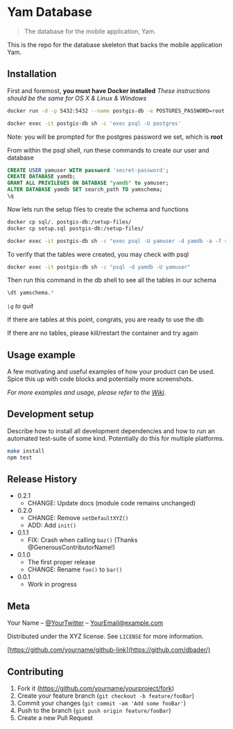 # Yam Database
> The database for the mobile application, Yam.

<!--
[![NPM Version][npm-image]][npm-url]
[![Build Status][travis-image]][travis-url]
[![Downloads Stats][npm-downloads]][npm-url]
-->

This is the repo for the database skeleton that backs the mobile application Yam.

<!--
![](header.png)
-->

## Installation

First and foremost, **you must have Docker installed**
*These instructions should be the same for OS X & Linux & Windows*

```sh
docker run -d -p 5432:5432 --name postgis-db -e POSTGRES_PASSWORD=root -d mdillon/postgis

docker exec -it postgis-db sh -c 'exec psql -U postgres'
```
Note: you will be prompted for the postgres password we set, which is **root**


From within the psql shell, run these commands to create our user and database
```sql
CREATE USER yamuser WITH password 'secret-password';
CREATE DATABASE yamdb;
GRANT ALL PRIVILEGES ON DATABASE "yamdb" to yamuser;
ALTER DATABASE yamdb SET search_path TO yamschema;
\q
```

Now lets run the setup files to create the schema and functions
```sh
docker cp sql/. postgis-db:/setup-files/
docker cp setup.sql postgis-db:/setup-files/

docker exec -it postgis-db sh -c "exec psql -U yamuser -d yamdb -a -f setup-files/setup.sql"
```

To verify that the tables were created, you may check with psql
```sh
docker exec -it postgis-db sh -c "psql -d yamdb -U yamuser"
```

Then run this command in the db shell to see all the tables in our schema
```sh
\dt yamschema.*
```
*`\q` to quit*

If there are tables at this point, congrats, you are ready to use the db

If there are no tables, please kill/restart the container and try again

## Usage example

A few motivating and useful examples of how your product can be used. Spice this up with code blocks and potentially more screenshots.

_For more examples and usage, please refer to the [Wiki][wiki]._

## Development setup

Describe how to install all development dependencies and how to run an automated test-suite of some kind. Potentially do this for multiple platforms.

```sh
make install
npm test
```

## Release History

* 0.2.1
    * CHANGE: Update docs (module code remains unchanged)
* 0.2.0
    * CHANGE: Remove `setDefaultXYZ()`
    * ADD: Add `init()`
* 0.1.1
    * FIX: Crash when calling `baz()` (Thanks @GenerousContributorName!)
* 0.1.0
    * The first proper release
    * CHANGE: Rename `foo()` to `bar()`
* 0.0.1
    * Work in progress

## Meta

Your Name – [@YourTwitter](https://twitter.com/dbader_org) – YourEmail@example.com

Distributed under the XYZ license. See ``LICENSE`` for more information.

[https://github.com/yourname/github-link](https://github.com/dbader/)

## Contributing

1. Fork it (<https://github.com/yourname/yourproject/fork>)
2. Create your feature branch (`git checkout -b feature/fooBar`)
3. Commit your changes (`git commit -am 'Add some fooBar'`)
4. Push to the branch (`git push origin feature/fooBar`)
5. Create a new Pull Request

<!-- Markdown link & img dfn's -->
[npm-image]: https://img.shields.io/npm/v/datadog-metrics.svg?style=flat-square
[npm-url]: https://npmjs.org/package/datadog-metrics
[npm-downloads]: https://img.shields.io/npm/dm/datadog-metrics.svg?style=flat-square
[travis-image]: https://img.shields.io/travis/dbader/node-datadog-metrics/master.svg?style=flat-square
[travis-url]: https://travis-ci.org/dbader/node-datadog-metrics
[wiki]: https://github.com/yourname/yourproject/wiki
